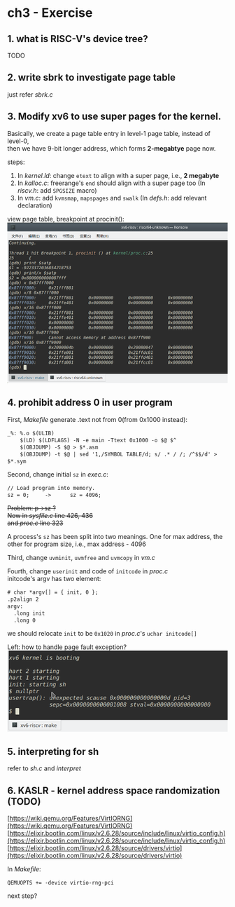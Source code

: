 # ch3 - Exercise

## 1. what is RISC-V's device tree?
TODO

## 2. write sbrk to investigate page table
just refer *sbrk.c*

## 3. Modify xv6 to use super pages for the kernel.
Basically, we create a page table entry in level-1 page table, instead of level-0,  
then we have 9-bit longer address, which forms **2-megabtye** page now.

steps:
1. In *kernel.ld*: change `etext` to align with a super page, i.e., **2 megabyte**
2. In *kalloc.c*: freerange's `end` should align with a super page too (In *riscv.h*: add `SPGSIZE` macro)
3. In *vm.c*: add `kvmsmap`, `mapspages` and `swalk` (In *defs.h*: add relevant declaration)

view page table, breakpoint at procinit():
![](img/Screenshot_20191203_113751.png)

## 4. prohibit address 0 in user program
First, *Makefile* generate .text not from 0(from 0x1000 instead):
```
_%: %.o $(ULIB)
	$(LD) $(LDFLAGS) -N -e main -Ttext 0x1000 -o $@ $^
	$(OBJDUMP) -S $@ > $*.asm
	$(OBJDUMP) -t $@ | sed '1,/SYMBOL TABLE/d; s/ .* / /; /^$$/d' > $*.sym
```

Second, change initial `sz` in *exec.c*:
```
// Load program into memory.
sz = 0;		->		sz = 4096;
```

~~Problem: p->sz ?~~  
~~Now in *sysfile.c* line 426, 436~~  
~~and *proc.c* line 323~~

A process's `sz` has been split into two meanings.
One for max address, the other for program size, i.e., max address - 4096

Third, change `uvminit`, `uvmfree` and `uvmcopy` in *vm.c* 

Fourth, change `userinit` and code of `initcode` in *proc.c*  
initcode's argv has two element:
```
# char *argv[] = { init, 0 };
.p2align 2
argv:
  .long init
  .long 0
```
we should relocate `init` to be `0x1020` in *proc.c*'s `uchar initcode[]` 

Left: how to handle page fault exception?
![](img/Screenshot_20191205_113832.png)

## 5. interpreting for sh
refer to *sh.c* and *interpret*

## 6. KASLR - kernel address space randomization (TODO)
[https://wiki.qemu.org/Features/VirtIORNG](https://wiki.qemu.org/Features/VirtIORNG)
[https://elixir.bootlin.com/linux/v2.6.28/source/include/linux/virtio_config.h](https://elixir.bootlin.com/linux/v2.6.28/source/include/linux/virtio_config.h)
[https://elixir.bootlin.com/linux/v2.6.28/source/drivers/virtio](https://elixir.bootlin.com/linux/v2.6.28/source/drivers/virtio)

In *Makefile*:
```
QEMUOPTS += -device virtio-rng-pci
```
next step?